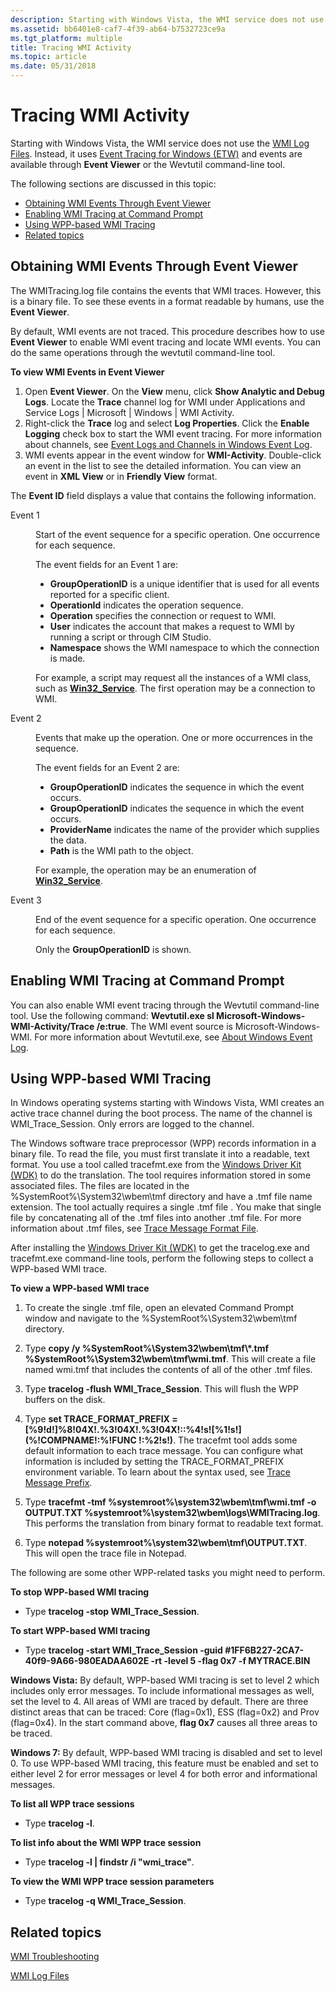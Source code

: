 ```yaml
---
description: Starting with Windows Vista, the WMI service does not use the WMI Log Files. Instead, it uses Event Tracing for Windows (ETW) and events are available through Event Viewer or the Wevtutil command-line tool.
ms.assetid: bb6401e8-caf7-4f39-ab64-b7532723ce9a
ms.tgt_platform: multiple
title: Tracing WMI Activity
ms.topic: article
ms.date: 05/31/2018
---
```


# Tracing WMI Activity

Starting with Windows Vista, the WMI service does not use the [WMI Log Files](wmi-log-files.md). Instead, it uses [Event Tracing for Windows (ETW)](/windows/desktop/ETW/event-tracing-portal) and events are available through **Event Viewer** or the Wevtutil command-line tool.

The following sections are discussed in this topic:

-   [Obtaining WMI Events Through Event Viewer](#obtaining-wmi-events-through-event-viewer)
-   [Enabling WMI Tracing at Command Prompt](#enabling-wmi-tracing-at-command-prompt)
-   [Using WPP-based WMI Tracing](#using-wpp-based-wmi-tracing)
-   [Related topics](#related-topics)

## Obtaining WMI Events Through Event Viewer

The WMITracing.log file contains the events that WMI traces. However, this is a binary file. To see these events in a format readable by humans, use the **Event Viewer**.

By default, WMI events are not traced. This procedure describes how to use **Event Viewer** to enable WMI event tracing and locate WMI events. You can do the same operations through the wevtutil command-line tool.

**To view WMI Events in Event Viewer**

1.  Open **Event Viewer**. On the **View** menu, click **Show Analytic and Debug Logs**. Locate the **Trace** channel log for WMI under Applications and Service Logs \| Microsoft \| Windows \| WMI Activity.
2.  Right-click the **Trace** log and select **Log Properties**. Click the **Enable Logging** check box to start the WMI event tracing. For more information about channels, see [Event Logs and Channels in Windows Event Log](/previous-versions//aa385225(v=vs.85)).
3.  WMI events appear in the event window for **WMI-Activity**. Double-click an event in the list to see the detailed information. You can view an event in **XML View** or in **Friendly View** format.

The **Event ID** field displays a value that contains the following information.

<dl> <dt>

<span id="Event_1"></span><span id="event_1"></span><span id="EVENT_1"></span>Event 1
</dt> <dd>

Start of the event sequence for a specific operation. One occurrence for each sequence.

The event fields for an Event 1 are:

-   **GroupOperationID** is a unique identifier that is used for all events reported for a specific client.
-   **OperationId** indicates the operation sequence.
-   **Operation** specifies the connection or request to WMI.
-   **User** indicates the account that makes a request to WMI by running a script or through CIM Studio.
-   **Namespace** shows the WMI namespace to which the connection is made.

For example, a script may request all the instances of a WMI class, such as [**Win32\_Service**](/windows/desktop/CIMWin32Prov/win32-service). The first operation may be a connection to WMI.

</dd> <dt>

<span id="Event_2"></span><span id="event_2"></span><span id="EVENT_2"></span>Event 2
</dt> <dd>

Events that make up the operation. One or more occurrences in the sequence.

The event fields for an Event 2 are:

-   **GroupOperationID** indicates the sequence in which the event occurs.
-   **GroupOperationID** indicates the sequence in which the event occurs.
-   **ProviderName** indicates the name of the provider which supplies the data.
-   **Path** is the WMI path to the object.

For example, the operation may be an enumeration of [**Win32\_Service**](/windows/desktop/CIMWin32Prov/win32-service).

</dd> <dt>

<span id="Event_3"></span><span id="event_3"></span><span id="EVENT_3"></span>Event 3
</dt> <dd>

End of the event sequence for a specific operation. One occurrence for each sequence.

Only the **GroupOperationID** is shown.

</dd> </dl>

## Enabling WMI Tracing at Command Prompt

You can also enable WMI event tracing through the Wevtutil command-line tool. Use the following command: **Wevtutil.exe sl Microsoft-Windows-WMI-Activity/Trace /e:true**. The WMI event source is Microsoft-Windows-WMI. For more information about Wevtutil.exe, see [About Windows Event Log](/previous-versions//aa382610(v=vs.85)).

## Using WPP-based WMI Tracing

In Windows operating systems starting with Windows Vista, WMI creates an active trace channel during the boot process. The name of the channel is WMI\_Trace\_Session. Only errors are logged to the channel.

The Windows software trace preprocessor (WPP) records information in a binary file. To read the file, you must first translate it into a readable, text format. You use a tool called tracefmt.exe from the [Windows Driver Kit (WDK)](https://www.microsoft.com/whdc/DevTools/WDK/WDKpkg.mspx) to do the translation. The tool requires information stored in some associated files. The files are located in the %SystemRoot%\\System32\\wbem\\tmf directory and have a .tmf file name extension. The tool actually requires a single .tmf file . You make that single file by concatenating all of the .tmf files into another .tmf file. For more information about .tmf files, see [Trace Message Format File](/windows-hardware/drivers/devtest/trace-message-format-file).

After installing the [Windows Driver Kit (WDK)](https://www.microsoft.com/whdc/DevTools/WDK/WDKpkg.mspx) to get the tracelog.exe and tracefmt.exe command-line tools, perform the following steps to collect a WPP-based WMI trace.

**To view a WPP-based WMI trace**

1.  To create the single .tmf file, open an elevated Command Prompt window and navigate to the %SystemRoot%\\System32\\wbem\\tmf directory.

2.  Type **copy /y %SystemRoot%\\System32\\wbem\\tmf\\\*.tmf %SystemRoot%\\System32\\wbem\\tmf\\wmi.tmf**. This will create a file named wmi.tmf that includes the contents of all of the other .tmf files.

3.  Type **tracelog -flush WMI\_Trace\_Session**. This will flush the WPP buffers on the disk.
4.  Type **set TRACE\_FORMAT\_PREFIX = \[%9!d!\]%8!04X!.%3!04X!.%3!04X!::%4!s!\[%1!s!\](%!COMPNAME!:%!FUNC !:%2!s!)**. The tracefmt tool adds some default information to each trace message. You can configure what information is included by setting the TRACE\_FORMAT\_PREFIX environment variable. To learn about the syntax used, see [Trace Message Prefix](https://msdn.microsoft.com/library/aa139695.aspx).
5.  Type **tracefmt -tmf %systemroot%\\system32\\wbem\\tmf\\wmi.tmf -o OUTPUT.TXT %systemroot%\\system32\\wbem\\logs\\WMITracing.log**. This performs the translation from binary format to readable text format.
6.  Type **notepad %systemroot%\\system32\\wbem\\tmf\\OUTPUT.TXT**. This will open the trace file in Notepad.

The following are some other WPP-related tasks you might need to perform.

**To stop WPP-based WMI tracing**

-   Type **tracelog -stop WMI\_Trace\_Session**.

**To start WPP-based WMI tracing**

-   Type **tracelog -start WMI\_Trace\_Session -guid \#1FF6B227-2CA7-40f9-9A66-980EADAA602E -rt -level 5 -flag 0x7 -f MYTRACE.BIN**

**Windows Vista:** By default, WPP-based WMI tracing is set to level 2 which includes only error messages. To include informational messages as well, set the level to 4. All areas of WMI are traced by default. There are three distinct areas that can be traced: Core (flag=0x1), ESS (flag=0x2) and Prov (flag=0x4). In the start command above, **flag 0x7** causes all three areas to be traced.

**Windows 7:** By default, WPP-based WMI tracing is disabled and set to level 0. To use WPP-based WMI tracing, this feature must be enabled and set to either level 2 for error messages or level 4 for both error and informational messages.

**To list all WPP trace sessions**

-   Type **tracelog -l**.

**To list info about the WMI WPP trace session**

-   Type **tracelog -l \| findstr /i "wmi\_trace"**.

**To view the WMI WPP trace session parameters**

-   Type **tracelog -q WMI\_Trace\_Session**.

## Related topics

<dl> <dt>

[WMI Troubleshooting](wmi-troubleshooting.md)
</dt> <dt>

[WMI Log Files](wmi-log-files.md)
</dt> </dl>

 

 
